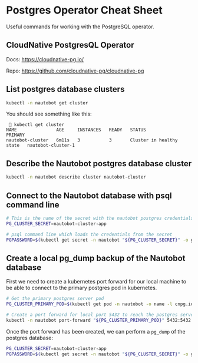 # Postgres Operator Cheat Sheet

Useful commands for working with the PostgreSQL operator.

## CloudNative PostgresQL Operator

Docs: <https://cloudnative-pg.io/>

Repo: <https://github.com/cloudnative-pg/cloudnative-pg>

## List postgres database clusters

```bash
kubectl -n nautobot get cluster
```

You should see something like this:

```output
  kubectl get cluster
NAME               AGE     INSTANCES   READY   STATUS                     PRIMARY
nautobot-cluster   6m11s   3           3       Cluster in healthy state   nautobot-cluster-1
```

## Describe the Nautobot postgres database cluster

```bash
kubectl -n nautobot describe cluster nautobot-cluster
```

## Connect to the Nautobot database with psql command line

```bash
# This is the name of the secret with the nautobot postgres credentials
PG_CLUSTER_SECRET=nautobot-cluster-app

# psql command line which loads the credentials from the secret
PGPASSWORD=$(kubectl get secret -n nautobot "${PG_CLUSTER_SECRET}" -o go-template='{{.data.password | base64decode}}') PGUSER=$(kubectl get secret -n nautobot "${PG_CLUSTER_SECRET}" -o go-template='{{.data.user | base64decode}}') PGDATABASE=$(kubectl get secret -n nautobot "${PG_CLUSTER_SECRET}" -o go-template='{{.data.dbname | base64decode}}') psql -h localhost
```

## Create a local pg_dump backup of the Nautobot database

First we need to create a kubernetes port forward for our local machine
to be able to connect to the primary postgres pod in kubernetes.

```bash
# Get the primary postgres server pod
PG_CLUSTER_PRIMARY_POD=$(kubectl get pod -n nautobot -o name -l cnpg.io/cluster=nautobot-cluster,cnpg.io/instanceRole=primary)

# Create a port forward for local port 5432 to reach the postgres server pod
kubectl -n nautobot port-forward "${PG_CLUSTER_PRIMARY_POD}" 5432:5432
```

Once the port forward has been created, we can perform a `pg_dump` of the postgres database:

```bash
PG_CLUSTER_SECRET=nautobot-cluster-app
PGPASSWORD=$(kubectl get secret -n nautobot "${PG_CLUSTER_SECRET}" -o go-template='{{.data.password | base64decode}}') PGUSER=$(kubectl get secret -n nautobot "${PG_CLUSTER_SECRET}" -o go-template='{{.data.user | base64decode}}') PGDATABASE=$(kubectl get secret -n nautobot "${PG_CLUSTER_SECRET}" -o go-template='{{.data.dbname | base64decode}}') pg_dump -h localhost -f nautobot.postgres.sql
```
